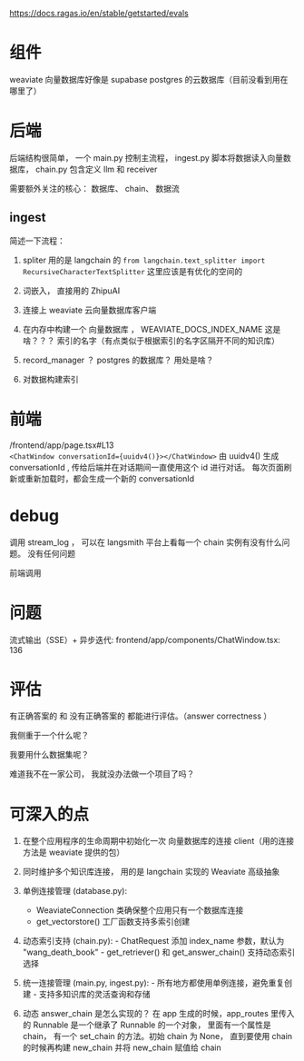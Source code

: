 https://docs.ragas.io/en/stable/getstarted/evals

# 组件
weaviate 向量数据库好像是
supabase postgres 的云数据库（目前没看到用在哪里了）


# 后端

后端结构很简单， 一个 main.py 控制主流程， ingest.py 脚本将数据读入向量数据库， chain.py 包含定义 llm 和 receiver

需要额外关注的核心： 数据库、 chain、 数据流

## ingest

简述一下流程：

1. spliter 用的是 langchain 的 `from langchain.text_splitter import RecursiveCharacterTextSplitter`
这里应该是有优化的空间的

2. 词嵌入， 直接用的 ZhipuAI

3. 连接上 weaviate 云向量数据库客户端

4. 在内存中构建一个 向量数据库 ， WEAVIATE_DOCS_INDEX_NAME 这是啥？？？ 索引的名字（有点类似于根据索引的名字区隔开不同的知识库）

5. record_manager ？ postgres 的数据库？ 用处是啥？

6. 对数据构建索引

# 前端

/frontend/app/page.tsx#L13  
`<ChatWindow conversationId={uuidv4()}></ChatWindow>`
由 uuidv4() 生成 conversationId , 传给后端并在对话期间一直使用这个 id 进行对话。
每次页面刷新或重新加载时，都会生成一个新的 conversationId


# debug
调用 stream_log ， 可以在 langsmith 平台上看每一个 chain 实例有没有什么问题。 没有任何问题

前端调用


# 问题
流式输出（SSE）+ 异步迭代: frontend/app/components/ChatWindow.tsx: 136


# 评估

有正确答案的 和 没有正确答案的 都能进行评估。（answer correctness ）

我侧重于一个什么呢？

我要用什么数据集呢？

难道我不在一家公司， 我就没办法做一个项目了吗？





# 可深入的点
1. 在整个应用程序的生命周期中初始化一次 向量数据库的连接  client（用的连接方法是 weaviate 提供的包）
2. 同时维护多个知识库连接， 用的是 langchain 实现的 Weaviate 高级抽象 

 1. 单例连接管理 (database.py):
    - WeaviateConnection 类确保整个应用只有一个数据库连接
    - get_vectorstore() 工厂函数支持多索引创建
  2. 动态索引支持 (chain.py):
    - ChatRequest 添加 index_name 参数，默认为 "wang_death_book"
    - get_retriever() 和 get_answer_chain() 支持动态索引选择
  3. 统一连接管理 (main.py, ingest.py):
    - 所有地方都使用单例连接，避免重复创建
    - 支持多知识库的灵活查询和存储
  
3. 动态 answer_chain 是怎么实现的？
在 app 生成的时候，app_routes 里传入的 Runnable 是一个继承了 Runnable 的一个对象， 里面有一个属性是 chain， 有一个 set_chain 的方法。初始 chain 为 None， 直到要使用 chain 的时候再构建 new_chain 并将 new_chain 赋值给 chain